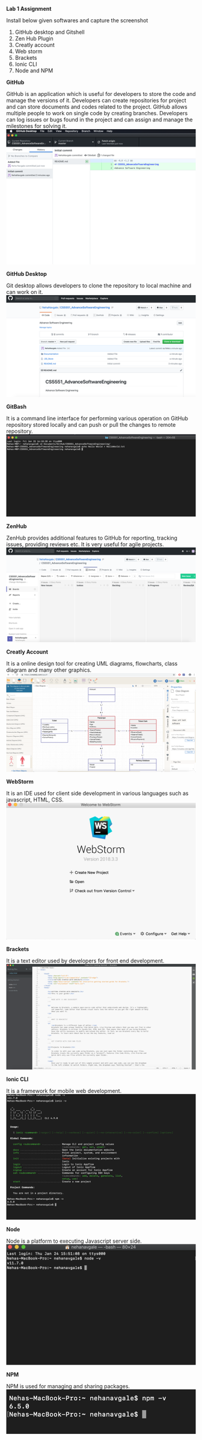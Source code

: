 **Lab 1 Assignment** 

Install below given softwares and capture the screenshot
1. GitHub desktop and Gitshell
2. Zen Hub Plugin
3. Creatly account
4. Web storm 
5. Brackets
6. Ionic CLI
7. Node and NPM

**GitHub**

GitHub is an application which is useful for developers to store the code and manage the versions of it. Developers can create repositories for project and can store documents and codes related to the project. GitHub
allows multiple people to work on single code by creating branches. Developers  can log issues or bugs found in the project and can assign and manage the milestones for solving it.
![GitHub](https://github.com/NehaNavgale/CS5551_AdvanceSoftwareEngineering/blob/master/Documentation/GitHub.png)

**GitHub Desktop**

Git desktop allows developers to clone the repository to local machine and can work on it.  
![GitHubDesktop](https://github.com/NehaNavgale/CS5551_AdvanceSoftwareEngineering/blob/master/Documentation/GitHub_Desktop.png)

**GitBash**

It is a command line interface for performing various operation on GitHub repository stored locally and can push or pull the changes to remote repository.
![GitBash](https://github.com/NehaNavgale/CS5551_AdvanceSoftwareEngineering/blob/master/Documentation/GitBash.png)

**ZenHub**

ZenHub provides additional features to GitHub for reporting, tracking issues, providing reviews etc. It is very useful for agile projects.
![ZenHub](https://github.com/NehaNavgale/CS5551_AdvanceSoftwareEngineering/blob/master/Documentation/ZenHub.png)

**Creatly Account**

It is a online design tool for creating UML diagrams, flowcharts, class diagram and many other graphics.
![Creatly Account](https://github.com/NehaNavgale/CS5551_AdvanceSoftwareEngineering/blob/master/Documentation/Creatly.png)

**WebStorm**

It is an IDE used for client side development in various languages such as javascript, HTML, CSS. 
![WebStorm](https://github.com/NehaNavgale/CS5551_AdvanceSoftwareEngineering/blob/master/Documentation/WebStorm.png)

**Brackets**

It is a text editor used by developers for front end development.
![Brackets](https://github.com/NehaNavgale/CS5551_AdvanceSoftwareEngineering/blob/master/Documentation/Brackets.png)

**Ionic CLI**

It is a framework for mobile web development.
![Ionic CLI](https://github.com/NehaNavgale/CS5551_AdvanceSoftwareEngineering/blob/master/Documentation/Ionic.png)

**Node**

Node is a platform to executing Javascript server side.
![Node](https://github.com/NehaNavgale/CS5551_AdvanceSoftwareEngineering/blob/master/Documentation/Node.png)

**NPM**

NPM is used for managing and sharing packages.
![NPM](https://github.com/NehaNavgale/CS5551_AdvanceSoftwareEngineering/blob/master/Documentation/NPM.png)
